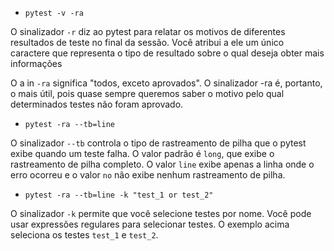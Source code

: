 * `pytest -v -ra`

O sinalizador `-r` diz ao pytest para relatar os motivos de diferentes resultados de teste no final da sessão. Você atribui a ele um único caractere que representa o tipo de resultado sobre o qual deseja obter mais informações

O a in `-ra` significa "todos, exceto aprovados". O sinalizador -ra é, portanto, o mais útil, pois quase sempre queremos saber o motivo pelo qual determinados testes não foram aprovado.

* `pytest -ra --tb=line`

O sinalizador `--tb` controla o tipo de rastreamento de pilha que o pytest exibe quando um teste falha. O valor padrão é `long`, que exibe o rastreamento de pilha completo. O valor `line` exibe apenas a linha onde o erro ocorreu e o valor `no` não exibe nenhum rastreamento de pilha.

* `pytest -ra --tb=line -k "test_1 or test_2"`

O sinalizador `-k` permite que você selecione testes por nome. Você pode usar expressões regulares para selecionar testes. O exemplo acima seleciona os testes `test_1` e `test_2`.
